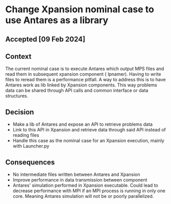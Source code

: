 # Change Xpansion nominal case to use Antares as a library

## Accepted [09 Feb 2024]

## Context

The current nominal case is to execute Antares which output MPS files and read them in subsequent xpansion component (
lpnamer).
Having to write files to reread them is a performance pitfall.
A way to address this is to have Antares work as lib linked by Xpansion components. This way problems data can be shared
through API calls and common interface or data structures.

## Decision

- Make a lib of Antares and expose an API to retrieve problems data
- Link to this API in Xpansion and retrieve data through said API instead of reading files
- Handle this case as the nominal case for an Xpansion execution, mainly with Launcher.py

## Consequences

- No intermediate files written between Antares and Xpansion
- Improve performance in data transmission between component
- Antares' simulation performed in Xpansion executable. Could lead to decrease performance with MPI if an MPI process
  is running in only one core. Meaning Antares simulation will not be or poorly parallelized.
